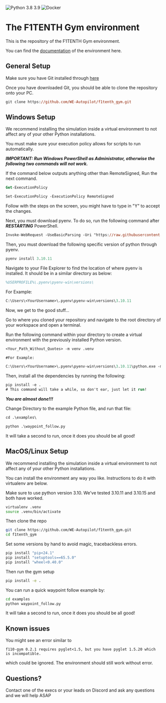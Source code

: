 ![Python 3.8 3.9](https://github.com/f1tenth/f1tenth_gym/actions/workflows/ci.yml/badge.svg)
![Docker](https://github.com/f1tenth/f1tenth_gym/actions/workflows/docker.yml/badge.svg)
# The F1TENTH Gym environment

This is the repository of the F1TENTH Gym environment.

You can find the [documentation](https://f1tenth-gym.readthedocs.io/en/latest/) of the environment here.

## General Setup
Make sure you have Git installed through [here](https://git-scm.com/downloads)

Once you have downloaded Git, you should be able to clone the repository onto your PC.
```ps
git clone https://github.com/WE-Autopilot/f1tenth_gym.git
```

## Windows Setup
We recommend installing the simulation inside a virtual environment to not affect any of your other Python installations.

You must make sure your execution policy allows for scripts to run automatically.

***IMPORTANT: Run Windows PowerShell as Administrator, otherwise the following two commands will not work.***

If the command below outputs anything other than RemoteSigned, Run the next command.
```ps
Get-ExecutionPolicy                                                                        
```
```ps
Set-ExecutionPolicy -ExecutionPolicy RemoteSigned
```
Follow with the steps on the screen, you might have to type in "Y" to accept the changes.

Next, you must download pyenv. To do so, run the following command after ***RESTARTING*** PowerShell.
```ps
Invoke-WebRequest -UseBasicParsing -Uri "https://raw.githubusercontent.com/pyenv-win/pyenv-win/master/pyenv-win/install-pyenv-win.ps1" -OutFile "./install-pyenv-win.ps1"; &"./install-pyenv-win.ps1"
```

Then, you must download the following specific version of python through pyenv.
```ps
pyenv install 3.10.11
```

Navigate to your File Explorer to find the location of where pyenv is installed. It should be in a similar directory as below:
```ps
%USERPROFILE%\.pyenv\pyenv-win\versions\
```

For Example:
```ps
C:\Users\<YourUsername>\.pyenv\pyenv-win\versions\3.10.11
```

Now, we get to the good stuff...

Go to where you cloned your repository and navigate to the root directory of your workspace and open a terminal.

Run the following command within your directory to create a virtual environment with the previously installed Python version.

```ps
<Your_Path_Without_Quotes> -m venv .venv

#For Example:

C:\Users\<YourUsername>\.pyenv\pyenv-win\versions\3.10.11\python.exe -m venv .venv
```

Then, install all the dependencies by running the following:

```ps
pip install -e .
# This command will take a while, so don't ear, just let it run!
```

***You are almost done!!!***

Change Directory to the example Python file, and run that file:
```ps
cd .\examples\
```

```ps
python .\waypoint_follow.py
```

It will take a second to run, once it does you should be all good!

## MacOS/Linux Setup
We recommend installing the simulation inside a virtual environment to not affect any of your other Python installations.  

You can install the environment any way you like. Instructions to do it with virtualenv are below.

Make sure to use python version 3.10. We've tested 3.10.11 and 3.10.15 and both have worked.

```bash
virtualenv .venv
source .venv/bin/activate
```

Then clone the repo
```bash
git clone https://github.com/WE-Autopilot/f1tenth_gym.git
cd f1tenth_gym
```

Set some versions by hand to avoid magic, tracebackless errors.
```bash
pip install "pip<24.1"
pip install "setuptools==65.5.0"
pip install "wheel<0.40.0"
```

Then run the gym setup
```bash
pip install -e .
```

You can run a quick waypoint follow example by:
```bash
cd examples
python waypoint_follow.py
```

It will take a second to run, once it does you should be all good!

## Known issues
You might see an error similar to
```
f110-gym 0.2.1 requires pyglet<1.5, but you have pyglet 1.5.20 which is incompatible.
```
which could be ignored. The environment should still work without error.

## Questions?

Contact one of the execs or your leads on Discord and ask any questions and we will help ASAP